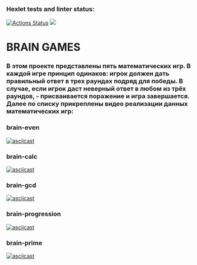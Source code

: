 ### Hexlet tests and linter status:
[![Actions Status](https://github.com/Arrcontender/python-project-lvl1/workflows/hexlet-check/badge.svg)](https://github.com/Arrcontender/python-project-lvl1/actions)
<a href="https://codeclimate.com/github/Arrcontender/python-project-lvl1/maintainability"><img src="https://api.codeclimate.com/v1/badges/77a4af4f94520fbd3150/maintainability" /></a>


# BRAIN GAMES
### В этом проекте представлены пять математических игр. В каждой игре принцип одинаков: игрок должен дать правильный ответ в трех раундах подряд для победы. В случае, если игрок даст неверный ответ в любом из трёх раундов, - присваивается поражение и игра завершается. Далее по списку прикреплены видео реализации данных математических игр:

### brain-even 
[![asciicast](https://asciinema.org/a/489154.svg)](https://asciinema.org/a/489154)
### brain-calc
[![asciicast](https://asciinema.org/a/489334.svg)](https://asciinema.org/a/489334)
### brain-gcd 
[![asciicast](https://asciinema.org/a/rTBchh0ioDHjZOazpp35vxmxP.svg)](https://asciinema.org/a/rTBchh0ioDHjZOazpp35vxmxP)
### brain-progression 
[![asciicast](https://asciinema.org/a/489993.svg)](https://asciinema.org/a/489993)
### brain-prime
[![asciicast](https://asciinema.org/a/490017.svg)](https://asciinema.org/a/490017)
